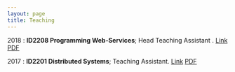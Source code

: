 ```yaml
---
layout: page
title: Teaching
---
```


2018
:   **ID2208 Programming Web-Services**; Head Teaching Assistant .
	[Link](https://www.kth.se/student/kurser/kurs/ID2208)
	[PDF](/assets/slides/id2208.pdf)

2017
:   **ID2201 Distributed Systems**; Teaching Assistant.
	[Link](https://www.kth.se/student/kurser/kurs/ID2201?l=en)
    [PDF](/assets/papers/id2201.pdf)
